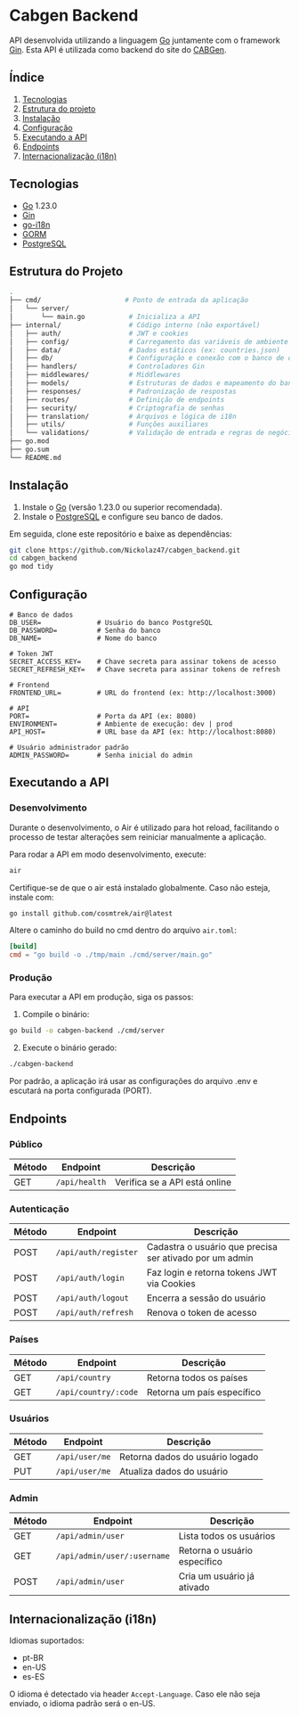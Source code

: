 # Cabgen Backend

API desenvolvida utilizando a linguagem [Go](https://go.dev/) juntamente com o framework [Gin](https://gin-gonic.com/en/docs/). Esta API é utilizada como backend do site do [CABGen](https://cabgen.fiocruz.br/pt).

## Índice

1. [Tecnologias](#tecnologias)
2. [Estrutura do projeto](#estrutura-do-projeto)
3. [Instalação](#instalação)
4. [Configuração](#configuração)
5. [Executando a API](#executando-a-api)
6. [Endpoints](#endpoints)
7. [Internacionalização (i18n)](#internacionalização-i18n)

## Tecnologias

- [Go](https://golang.org/) 1.23.0
- [Gin](https://gin-gonic.com/)
- [go-i18n](https://github.com/nicksnyder/go-i18n)
- [GORM](https://gorm.io/)
- [PostgreSQL](https://www.postgresql.org/)

## Estrutura do Projeto

```bash
.
├── cmd/                     # Ponto de entrada da aplicação
│   └── server/
│       └── main.go           # Inicializa a API
├── internal/                 # Código interno (não exportável)
│   ├── auth/                 # JWT e cookies
│   ├── config/               # Carregamento das variáveis de ambiente
│   ├── data/                 # Dados estáticos (ex: countries.json)
│   ├── db/                   # Configuração e conexão com o banco de dados
│   ├── handlers/             # Controladores Gin
│   ├── middlewares/          # Middlewares
│   ├── models/               # Estruturas de dados e mapeamento do banco
│   ├── responses/            # Padronização de respostas
│   ├── routes/               # Definição de endpoints
│   ├── security/             # Criptografia de senhas
│   ├── translation/          # Arquivos e lógica de i18n
│   ├── utils/                # Funções auxiliares
│   └── validations/          # Validação de entrada e regras de negócio
├── go.mod
├── go.sum
└── README.md
```

## Instalação

1. Instale o [Go](https://go.dev/dl/) (versão 1.23.0 ou superior recomendada).
2. Instale o [PostgreSQL](https://www.postgresql.org/download/) e configure seu banco de dados.

Em seguida, clone este repositório e baixe as dependências:

```bash
git clone https://github.com/Nickolaz47/cabgen_backend.git
cd cabgen_backend
go mod tidy
```

## Configuração

```env
# Banco de dados
DB_USER=              # Usuário do banco PostgreSQL
DB_PASSWORD=          # Senha do banco
DB_NAME=              # Nome do banco

# Token JWT
SECRET_ACCESS_KEY=    # Chave secreta para assinar tokens de acesso
SECRET_REFRESH_KEY=   # Chave secreta para assinar tokens de refresh

# Frontend
FRONTEND_URL=         # URL do frontend (ex: http://localhost:3000)

# API
PORT=                 # Porta da API (ex: 8080)
ENVIRONMENT=          # Ambiente de execução: dev | prod
API_HOST=             # URL base da API (ex: http://localhost:8080)

# Usuário administrador padrão
ADMIN_PASSWORD=       # Senha inicial do admin
```

## Executando a API

### Desenvolvimento

Durante o desenvolvimento, o Air é utilizado para hot reload, facilitando o processo de testar alterações sem reiniciar manualmente a aplicação.

Para rodar a API em modo desenvolvimento, execute:

```bash
air
```

Certifique-se de que o air está instalado globalmente. Caso não esteja, instale com:

```bash
go install github.com/cosmtrek/air@latest
```

Altere o caminho do build no cmd dentro do arquivo `air.toml`:

```toml
[build]
cmd = "go build -o ./tmp/main ./cmd/server/main.go"
```

### Produção

Para executar a API em produção, siga os passos:

1. Compile o binário:

```bash
go build -o cabgen-backend ./cmd/server
```

2. Execute o binário gerado:

```bash
./cabgen-backend
```

Por padrão, a aplicação irá usar as configurações do arquivo .env e escutará na porta configurada (PORT).

## Endpoints

### Público

| Método | Endpoint           | Descrição                       |
|--------|--------------------|--------------------------------|
| GET   | `/api/health`| Verifica se a API está online    |

### Autenticação

| Método | Endpoint           | Descrição                       |
|--------|--------------------|--------------------------------|
| POST   | `/api/auth/register`| Cadastra o usuário que precisa ser ativado por um admin |
| POST   | `/api/auth/login` | Faz login e retorna tokens JWT via Cookies |
| POST   | `/api/auth/logout`| Encerra a sessão do usuário     |
| POST   | `/api/auth/refresh`| Renova o token de acesso    |

### Países

| Método | Endpoint               | Descrição                          |
|--------|------------------------|-----------------------------------|
| GET    | `/api/country`    | Retorna todos os países   |
| GET    | `/api/country/:code`    | Retorna um país específico        |

### Usuários

| Método | Endpoint               | Descrição                          |
|--------|------------------------|-----------------------------------|
| GET    | `/api/user/me`    | Retorna dados do usuário logado   |
| PUT    | `/api/user/me`    | Atualiza dados do usuário         |

### Admin

| Método | Endpoint                 | Descrição                              |
|--------|--------------------------|---------------------------------------|
| GET    | `/api/admin/user`       | Lista todos os usuários                |
| GET    | `/api/admin/user/:username`       | Retorna o usuário específico       |
| POST | `/api/admin/user`   | Cria um usuário já ativado                 |

## Internacionalização (i18n)

Idiomas suportados:

- pt-BR
- en-US
- es-ES

O idioma é detectado via header `Accept-Language`. Caso ele não seja enviado, o idioma padrão será o en-US.
